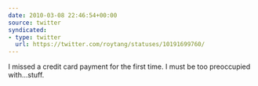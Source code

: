 ```yaml
---
date: 2010-03-08 22:46:54+00:00
source: twitter
syndicated:
- type: twitter
  url: https://twitter.com/roytang/statuses/10191699760/
---
```


I missed a credit card payment for the first time. I must be too preoccupied with...stuff.